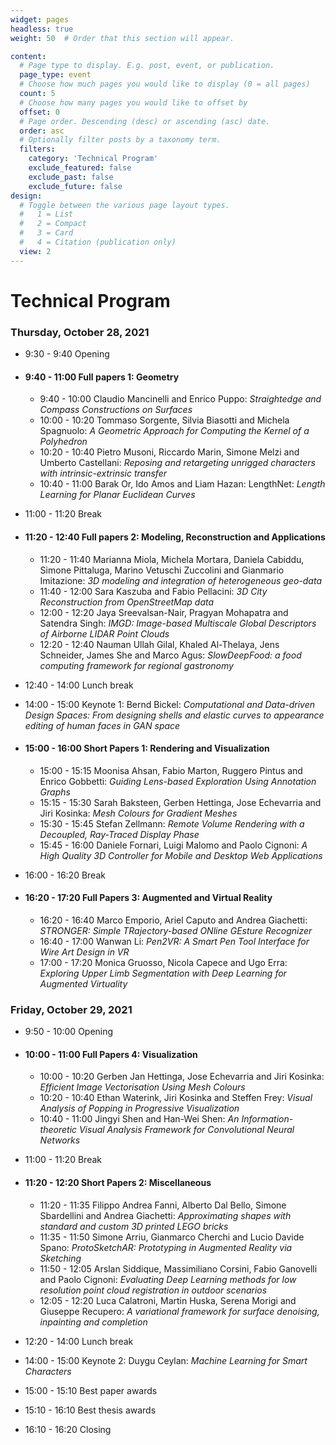 ```yaml
---
widget: pages
headless: true
weight: 50  # Order that this section will appear.

content:
  # Page type to display. E.g. post, event, or publication.
  page_type: event
  # Choose how much pages you would like to display (0 = all pages)
  count: 5
  # Choose how many pages you would like to offset by
  offset: 0
  # Page order. Descending (desc) or ascending (asc) date.
  order: asc
  # Optionally filter posts by a taxonomy term.
  filters:
    category: 'Technical Program'
    exclude_featured: false
    exclude_past: false
    exclude_future: false
design:
  # Toggle between the various page layout types.
  #   1 = List
  #   2 = Compact
  #   3 = Card
  #   4 = Citation (publication only)  
  view: 2
---
```

# Technical Program

### Thursday, October 28, 2021

- 9:30 - 9:40 Opening 

- #### 9:40 - 11:00 Full papers 1: Geometry

  - 9:40 - 10:00 Claudio Mancinelli and Enrico Puppo: *Straightedge and Compass Constructions on Surfaces*
  - 10:00 - 10:20 Tommaso Sorgente, Silvia Biasotti and Michela Spagnuolo: *A Geometric Approach for Computing the Kernel of a Polyhedron*
  - 10:20 - 10:40 Pietro Musoni, Riccardo Marin, Simone Melzi and Umberto Castellani: *Reposing and retargeting unrigged characters with intrinsic-extrinsic transfer*
  - 10:40 - 11:00 Barak Or, Ido Amos and Liam Hazan: LengthNet: *Length Learning for Planar Euclidean Curves*


- 11:00 - 11:20 Break

- #### 11:20 - 12:40 Full papers 2: Modeling, Reconstruction and Applications

  - 11:20 -  11:40 Marianna Miola, Michela Mortara, Daniela Cabiddu, Simone Pittaluga, Marino Vetuschi Zuccolini and Gianmario Imitazione: *3D modeling and integration of heterogeneous geo-data*
  - 11:40 -  12:00 Sara Kaszuba and Fabio Pellacini: *3D City Reconstruction from OpenStreetMap data*
  - 12:00 - 12:20 Jaya Sreevalsan-Nair, Pragyan Mohapatra and Satendra Singh: *IMGD: Image-based Multiscale Global Descriptors of Airborne LIDAR Point Clouds*
  - 12:20 - 12:40 Nauman Ullah Gilal, Khaled Al-Thelaya, Jens Schneider, James She and Marco Agus: *SlowDeepFood: a food computing framework for regional gastronomy*

- 12:40 - 14:00 Lunch break

- 14:00 - 15:00 Keynote 1: Bernd Bickel: *Computational and Data-driven Design Spaces: From designing shells and elastic curves to appearance editing of human faces in GAN space*

- #### 15:00 - 16:00 Short Papers 1: Rendering and Visualization

  - 15:00 - 15:15 Moonisa Ahsan, Fabio Marton, Ruggero Pintus and Enrico Gobbetti: *Guiding Lens-based Exploration Using Annotation Graphs*
  - 15:15 - 15:30 Sarah Baksteen, Gerben Hettinga, Jose Echevarria and Jiri Kosinka: *Mesh Colours for Gradient Meshes*
  - 15:30 - 15:45 Stefan Zellmann: *Remote Volume Rendering with a Decoupled, Ray-Traced Display Phase*
  - 15:45 - 16:00 Daniele Fornari, Luigi Malomo and Paolo Cignoni: *A High Quality 3D Controller for Mobile and Desktop Web Applications*

- 16:00 - 16:20 Break

- #### 16:20 - 17:20 Full Papers 3: Augmented and Virtual Reality

  - 16:20 - 16:40 Marco Emporio, Ariel Caputo and Andrea Giachetti: *STRONGER: Simple TRajectory-based ONline GEsture Recognizer*
  - 16:40 - 17:00 Wanwan Li: *Pen2VR: A Smart Pen Tool Interface for Wire Art Design in VR*
  - 17:00 - 17:20 Monica Gruosso, Nicola Capece and Ugo Erra: *Exploring Upper Limb Segmentation with Deep Learning for Augmented Virtuality*

### Friday, October 29, 2021

- 9:50 - 10:00 Opening

- #### 10:00 - 11:00 Full Papers 4: Visualization

  - 10:00 - 10:20 Gerben Jan Hettinga, Jose Echevarria and Jiri Kosinka: *Efficient Image Vectorisation Using Mesh Colours*
  - 10:20 - 10:40 Ethan Waterink, Jiri Kosinka and Steffen Frey: *Visual Analysis of Popping in Progressive Visualization*
  - 10:40 - 11:00 Jingyi Shen and Han-Wei Shen: *An Information-theoretic Visual Analysis Framework for Convolutional Neural Networks*

- 11:00 - 11:20 Break

- #### 11:20 - 12:20 Short Papers 2: Miscellaneous

  - 11:20 - 11:35 Filippo Andrea Fanni, Alberto Dal Bello, Simone Sbardellini and Andrea Giachetti: *Approximating shapes with standard and custom 3D printed LEGO bricks*
  - 11:35 - 11:50 Simone Arriu, Gianmarco Cherchi and Lucio Davide Spano: *ProtoSketchAR: Prototyping in Augmented Reality via Sketching*
  - 11:50 - 12:05 Arslan Siddique, Massimiliano Corsini, Fabio Ganovelli and Paolo Cignoni: *Evaluating Deep Learning methods for low resolution point cloud registration in outdoor scenarios*
  - 12:05 - 12:20 Luca Calatroni, Martin Huska, Serena Morigi and Giuseppe Recupero: *A variational framework for surface denoising, inpainting and completion*


- 12:20 - 14:00 Lunch break

- 14:00 - 15:00 Keynote 2: Duygu Ceylan: *Machine Learning for Smart Characters*

- 15:00 - 15:10 Best paper awards

- 15:10 - 16:10 Best thesis awards

- 16:10 - 16:20 Closing
